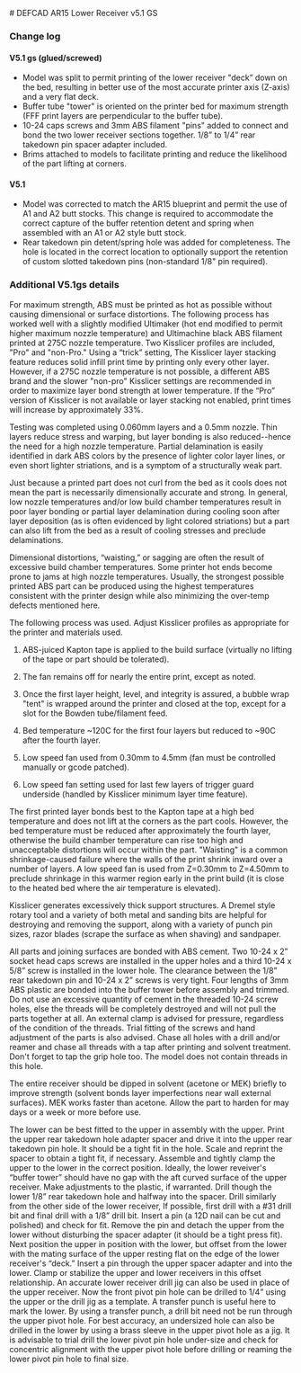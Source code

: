 #﻿ DEFCAD AR15 Lower Receiver v5.1 GS

### Change log

#### V5.1 gs (glued/screwed)

* Model was split to permit printing of the lower receiver "deck” down on the bed, resulting in better use of the most accurate printer axis (Z-axis) and a very flat deck. 
* Buffer tube "tower" is oriented on the printer bed for maximum strength (FFF print layers are perpendicular to the buffer tube). 
* 10-24 caps screws and 3mm ABS filament "pins" added to connect and bond the two lower receiver sections together. 1/8” to 1/4” rear takedown pin spacer adapter included. 
* Brims attached to models to facilitate printing and reduce the likelihood of the part lifting at corners.

#### V5.1

* Model was corrected to match the AR15 blueprint and permit the use of A1 and A2 butt stocks. This change is required to accommodate the correct capture of the buffer retention detent and spring when assembled with an A1 or A2 style butt stock.
* Rear takedown pin detent/spring hole was added for completeness. The hole is located in the correct location to optionally support the retention of custom slotted takedown pins (non-standard 1/8" pin required).


### Additional V5.1gs details

 For maximum strength, ABS must be printed as hot as possible without causing dimensional or surface distortions. The following process has worked well with a slightly modified Ultimaker (hot end modified to permit higher maximum nozzle temperature) and Ultimachine black ABS filament printed at 275C nozzle temperature.  Two Kisslicer profiles are included, "Pro" and "non-Pro."  Using a “trick” setting, The Kisslicer layer stacking feature reduces solid infill print time by printing only every other layer.  However, if a 275C nozzle temperature is not possible, a different ABS brand and the slower "non-pro" Kisslicer settings are recommended in order to maximize layer bond strength at lower temperature. If the “Pro” version of Kisslicer is not available or layer stacking not enabled, print times will increase by approximately 33%.

 Testing was completed using 0.060mm layers and a 0.5mm nozzle. Thin layers reduce stress and warping, but layer bonding is also reduced--hence the need for a high nozzle temperature.  Partial delamination is easily identified in dark ABS colors by the presence of lighter color layer lines, or even short lighter striations, and is a symptom of a structurally weak part. 

 Just because a printed part does not curl from the bed as it cools does not mean the part is necessarily dimensionally accurate and strong. In general, low nozzle temperatures and/or low build chamber temperatures result in poor layer bonding or partial layer delamination during cooling soon after layer deposition (as is often evidenced by light colored striations) but a part can also lift from the bed as a result of cooling stresses and preclude delaminations. 

 Dimensional distortions, “waisting,” or sagging are often the result of excessive build chamber temperatures. Some printer hot ends become prone to jams at high nozzle temperatures. Usually, the strongest possible printed ABS part can be produced using the highest temperatures consistent with the printer design while also minimizing the over-temp defects mentioned here.

The following process was used.  Adjust Kisslicer profiles as appropriate for the printer and materials used.

1. ABS-juiced Kapton tape is applied to the build surface (virtually no lifting of the tape or part should be tolerated).

2. The fan remains off for nearly the entire print, except as noted.

3. Once the first layer height, level, and integrity is assured, a bubble wrap "tent" is wrapped around the printer and closed at the top, except for a slot for the Bowden tube/filament feed.

4. Bed temperature ~120C for the first four layers but reduced to ~90C after the fourth layer.

5. Low speed fan used from 0.30mm to 4.5mm (fan must be controlled manually or gcode patched).

6. Low speed fan setting used for last few layers of trigger guard underside (handled by Kisslicer minimum layer time feature).

The first printed layer bonds best to the Kapton tape at a high bed temperature and does not lift at the corners as the part cools. However, the bed temperature must be reduced after approximately the fourth layer, otherwise the build chamber temperature can rise too high and unacceptable distortions will occur within the part. "Waisting" is a common shrinkage-caused failure where the walls of the print shrink inward over a number of layers.  A low speed fan is used from Z=0.30mm to Z=4.50mm to preclude shrinkage in this warmer region early in the print build (it is close to the heated bed where the air temperature is elevated).

Kisslicer generates excessively thick support structures.  A Dremel style rotary tool and a variety of both metal and sanding bits are helpful for destroying and removing the support, along with a variety of punch pin sizes, razor blades (scrape the surface as when shaving) and sandpaper.

All parts and joining surfaces are bonded with ABS cement. Two 10-24 x 2” socket head caps screws are installed in the upper holes and a third 10-24 x 5/8” screw is installed in the lower hole. The clearance between the 1/8” rear takedown pin and 10-24 x 2” screws is very tight. Four lengths of 3mm ABS plastic are bonded into the buffer tower before assembly and trimmed. Do not use an excessive quantity of cement in the threaded 10-24 screw holes, else the threads will be completely destroyed and will not pull the parts together at all.  An external clamp is advised for pressure, regardless of the condition of the threads.  Trial fitting of the screws and hand adjustment of the parts is also advised.  Chase all holes with a drill and/or reamer and chase all threads with a tap after printing and solvent treatment. Don't forget to tap the grip hole too.  The model does not contain threads in this hole.

The entire receiver should be dipped in solvent (acetone or MEK) briefly to improve strength (solvent bonds layer imperfections near wall external surfaces).  MEK works faster than acetone. Allow the part to harden for may days or a week or more before use.

The lower can be best fitted to the upper in assembly with the upper.  Print the upper rear takedown hole adapter spacer and drive it into the upper rear takedown pin hole.  It should be a tight fit in the hole.  Scale and reprint the spacer to obtain a tight fit, if necessary.  Assemble and tightly clamp the upper to the lower in the correct position. Ideally, the lower reveiver's “buffer tower” should have no gap with the aft curved surface of the upper receiver.  Make adjustments to the plastic, if warranted. Drill though the lower 1/8” rear takedown hole and halfway into the spacer.  Drill similarly from the other side of the lower receiver, If possible, first drill with a #31 drill bit and final drill with a 1/8” drill bit. Insert a pin (a 12D nail can be cut and polished) and check for fit.  Remove the pin and detach the upper from the lower without disturbing the spacer adapter (it should be a tight press fit). Next position the upper in position with the lower, but offset from the lower with the mating surface of the upper resting flat on the edge of the lower receiver's “deck.”  Insert a pin through the upper spacer adapter and into the lower. Clamp or stabilize the upper and lower receivers in this offset relationship. An accurate lower receiver drill jig can also be used in place of the upper receiver. Now the front pivot pin hole can be drilled to 1/4” using the upper or the drill jig as a template.  A transfer punch is useful here to mark the lower.  By using a transfer punch, a drill bit need not be run through the upper pivot hole. For best accuracy, an undersized hole can also be drilled in the lower by using a brass sleeve in the upper pivot hole as a jig. It is advisable to trial drill the lower pivot pin hole under-size and check for concentric alignment with the upper pivot hole before drilling or reaming the lower pivot pin hole to final size.

